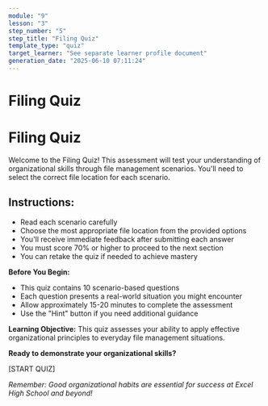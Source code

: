 ```yaml
---
module: "9"
lesson: "3"
step_number: "5"
step_title: "Filing Quiz"
template_type: "quiz"
target_learner: "See separate learner profile document"
generation_date: "2025-06-10 07:11:24"
---
```


# Filing Quiz

# Filing Quiz

Welcome to the Filing Quiz! This assessment will test your understanding of organizational skills through file management scenarios. You'll need to select the correct file location for each scenario.

## Instructions:
- Read each scenario carefully
- Choose the most appropriate file location from the provided options
- You'll receive immediate feedback after submitting each answer
- You must score 70% or higher to proceed to the next section
- You can retake the quiz if needed to achieve mastery

**Before You Begin:**
- This quiz contains 10 scenario-based questions
- Each question presents a real-world situation you might encounter
- Allow approximately 15-20 minutes to complete the assessment
- Use the "Hint" button if you need additional guidance

**Learning Objective:** This quiz assesses your ability to apply effective organizational principles to everyday file management situations.

**Ready to demonstrate your organizational skills?**

[START QUIZ]

*Remember: Good organizational habits are essential for success at Excel High School and beyond!*